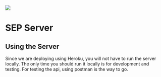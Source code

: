 <img src="https://travis-ci.com/tardycorgi9917/SEP-Project.svg?token=TPN2WPqMVXQd5t44ti9z&branch=master" />

# SEP Server

## Using the Server
Since we are deploying using Heroku, you will not have to run the server locally. The only time you should run it locally is for development and testing. For testing the api, using postman is the way to go.
